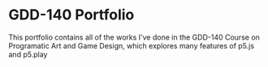 # GDD-140 Portfolio

This portfolio contains all of the works I've done in the GDD-140 Course on Programatic Art and Game Design, which explores many features of p5.js and p5.play


